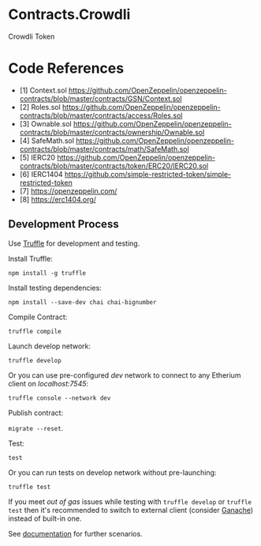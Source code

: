 # Contracts.Crowdli
Crowdli Token


# Code References
* [1] Context.sol https://github.com/OpenZeppelin/openzeppelin-contracts/blob/master/contracts/GSN/Context.sol
* [2] Roles.sol https://github.com/OpenZeppelin/openzeppelin-contracts/blob/master/contracts/access/Roles.sol
* [3] Ownable.sol https://github.com/OpenZeppelin/openzeppelin-contracts/blob/master/contracts/ownership/Ownable.sol
* [4] SafeMath.sol https://github.com/OpenZeppelin/openzeppelin-contracts/blob/master/contracts/math/SafeMath.sol
* [5] IERC20 https://github.com/OpenZeppelin/openzeppelin-contracts/blob/master/contracts/token/ERC20/IERC20.sol
* [6] IERC1404 https://github.com/simple-restricted-token/simple-restricted-token
* [7] https://openzeppelin.com/
* [8] https://erc1404.org/

## Development Process

Use [Truffle](http://truffleframework.com/docs/) for development and testing.

Install Truffle:

```npm install -g truffle```

Install testing dependencies:

```npm install --save-dev chai chai-bignumber```

Compile Contract:

```truffle compile```

Launch develop network:

```truffle develop```

Or you can use pre-configured *dev* network to connect to any Etherium client on *localhost:7545*: 

```truffle console --network dev```

Publish contract:

```migrate --reset```.

Test:

```test```

Or you can run tests on develop network without pre-launching:

```truffle test```

If you meet *out of gas* issues while testing with ```truffle develop``` or ```truffle test``` then it's recommended
to switch to external client (consider [Ganache](truffleframework.com/ganache/)) instead of built-in one.

See [documentation](http://truffleframework.com/docs/) for further scenarios.